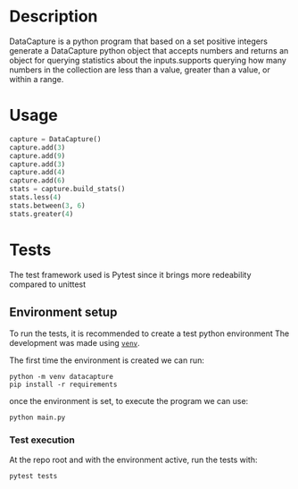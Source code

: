 # Description

DataCapture is a python program that based on a set positive integers
generate a DataCapture python object that accepts numbers and returns an object for querying statistics about the inputs.supports querying how many numbers in the collection are less than a
value, greater than a value, or within a range.


# Usage


``` python
capture = DataCapture()
capture.add(3)
capture.add(9)
capture.add(3)
capture.add(4)
capture.add(6)
stats = capture.build_stats()
stats.less(4)
stats.between(3, 6)
stats.greater(4)
```

# Tests

The test framework used is Pytest since it brings more redeability compared to unittest

## Environment setup
To run the tests, it is recommended to create a test python environment
The development was made using [`venv`](https://docs.python.org/3/library/venv.html).

The first time the environment is created we can run:

``` shell
python -m venv datacapture
pip install -r requirements
```

once the environment is set, to execute the program we can use:

``` shell
python main.py
```

### Test execution

At the repo root and with the environment active, run the tests with:

``` shell
pytest tests
```